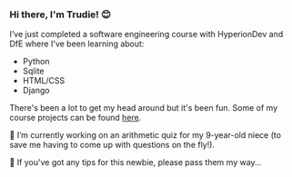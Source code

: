 ### Hi there, I'm Trudie! :blush:
I’ve just completed a software engineering course with HyperionDev and DfE where I've been learning about:
- Python
- Sqlite
- HTML/CSS
- Django

There's been a lot to get my head around but it's been fun. Some of my course projects can be found [here](https://github.com/trudiekennedy/finalCapstone). 

🔭 I’m currently working on an arithmetic quiz for my 9-year-old niece (to save me having to come up with questions on the fly!).

🤔 If you've got any tips for this newbie, please pass them my way... 


<!--
**trudiekennedy/trudiekennedy** is a ✨ _special_ ✨ repository because its `README.md` (this file) appears on your GitHub profile.

Here are some ideas to get you started:

- 🔭 I’m currently working on ...
- 🌱 I’m currently learning ...
- 👯 I’m looking to collaborate on ...
- 🤔 I’m looking for help with ...
- 💬 Ask me about ...
- 📫 How to reach me: ...
- 😄 Pronouns: ...
- ⚡ Fun fact: ...
-->
